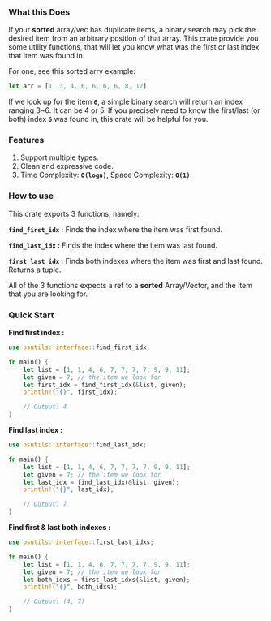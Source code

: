### What this Does
If your **sorted** array/vec has duplicate items, a binary search may pick the desired item from an arbitrary position of that array. This crate provide you some utility functions, that will let you know what was the first or last index that item was found in.

For one, see this sorted arry example:
```rs
let arr = [1, 3, 4, 6, 6, 6, 6, 8, 12]
```
If we look up for the item **`6`**, a simple binary search will return an index ranging 3~6. It can be 4 or 5. If you precisely need to know the first/last (or both) index **`6`** was found in, this crate will be helpful for you.

### Features
1. Support multiple types.
2. Clean and expressive code.
3. Time Complexity: **`O(logn)`**, Space Complexity: **`O(1)`**

### How to use
This crate exports 3 functions, namely:

**`find_first_idx` :** Finds the index where the item was first found.

**`find_last_idx` :** Finds the index where the item was last found.

**`first_last_idx` :** Finds both indexes where the item was first and last found. Returns a tuple.

All of the 3 functions expects a ref to a **sorted** Array/Vector, and the item that you are looking for.

### Quick Start
**Find first index :**
```rs
use bsutils::interface::find_first_idx;

fn main() {
	let list = [1, 1, 4, 6, 7, 7, 7, 7, 9, 9, 11];
    let given = 7; // the item we look for
	let first_idx = find_first_idx(&list, given);
	println!("{}", first_idx);

	// Output: 4
}
```
**Find last index :**
```rs
use bsutils::interface::find_last_idx;

fn main() {
	let list = [1, 1, 4, 6, 7, 7, 7, 7, 9, 9, 11];
    let given = 7; // the item we look for
	let last_idx = find_last_idx(&list, given);
	println!("{}", last_idx);

	// Output: 7
}
```
**Find first & last both indexes :**
```rs
use bsutils::interface::first_last_idxs;

fn main() {
	let list = [1, 1, 4, 6, 7, 7, 7, 7, 9, 9, 11];
    let given = 7; // the item we look for
	let both_idxs = first_last_idxs(&list, given);
	println!("{}", both_idxs);

	// Output: (4, 7)
}
```